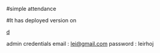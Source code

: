 #simple attendance 

#It has deployed version on

[d](http://dtr-production.onrender.com/)

admin credentials
email : lei@gmail.com
password : leirhoj
